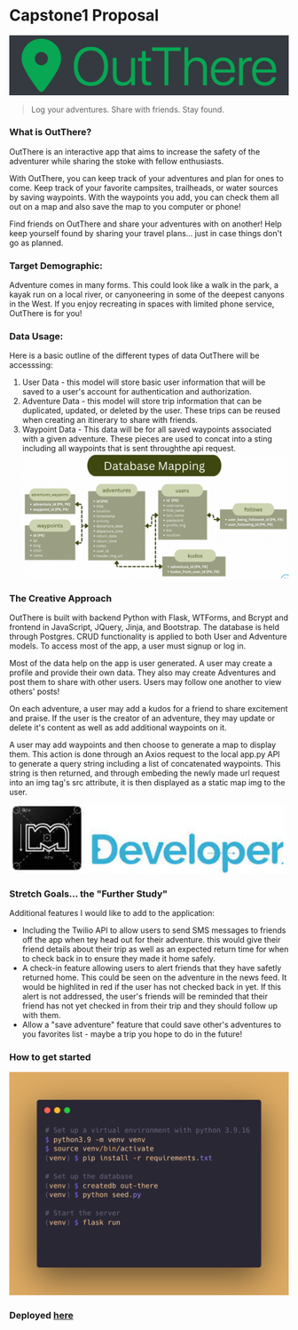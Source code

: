 # Capstone1 Proposal
![OutThere Logo](/MD_images/OutThere_Logo.png)

>Log your adventures. Share with friends. Stay found.

### What is OutThere?
 OutThere is an interactive app that aims to increase the safety of the adventurer while sharing the stoke with fellow enthusiasts. 
 
 With OutThere, you can keep track of your adventures and plan for ones to come. Keep track of your favorite campsites, trailheads, or water sources by saving waypoints. With the waypoints you add, you can check them all out on a map and also save the map to you computer or phone! 
 
 Find friends on OutThere and share your adventures with on another! Help keep yourself found by sharing your travel plans... just in case things don't go as planned.  

### Target Demographic:
Adventure comes in many forms. This could look like a walk in the park, a kayak run on a local river, or canyoneering in some of the deepest canyons in the West. If you enjoy recreating in spaces with limited phone service, OutThere is for you!

### Data Usage:
Here is a basic outline of the different types of data OutThere will be accesssing:
1. User Data - this model will store basic user information that will be saved to a user's account for authentication and authorization.
2. Adventure Data - this model will store trip information that can be duplicated, updated, or deleted by the user. These trips can be reused when creating an itinerary to share with friends.
3. Waypoint Data - This data will be for all saved waypoints associated with a given adventure. These pieces are used to concat into a sting including all waypoints that is sent throughthe api request.
![Database Map](/MD_images/database_mapping.png)

### The Creative Approach
OutThere is built with backend Python with Flask, WTForms, and Bcrypt and frontend in JavaScript, JQuery, Jinja, and Bootstrap. The database is held through Postgres. CRUD functionality is applied to both User and Adventure models. To access most of the app, a user must signup or log in. 

Most of the data help on the app is user generated. A user may create a profile and provide their own data. They also may create Adventures and post them to share with other users. Users may follow one another to view others' posts!

On each adventure, a user may add a kudos for a friend to share excitement and praise. If the user is the creator of an adventure, they may update or delete it's content as well as add additional waypoints on it. 

A user may add waypoints and then choose to generate a map to display them. This action is done through an Axios request to the local app.py API to generate a query string including a list of concatenated waypoints. This string is then returned, and through embeding the newly made url request into an img tag's src attribute, it is then displayed as a static map img to the user. 

![Mapquest Logo](/MD_images/apis.png)

### Stretch Goals... the "Further Study"
Additional features I would like to add to the application:
- Including the Twilio API to allow users to send SMS messages to friends off the app when tey head out for their adventure. this would give their friend details about their trip as well as an expected return time for when to check back in to ensure they made it home safely. 
- A check-in feature allowing users to alert friends that they have safetly returned home. This could be seen on the adventure in the news feed. It would be highlited in red if the user has not checked back in yet. If this alert is not addressed, the user's friends will be reminded that their friend has not yet checked in from their trip and they should follow up with them.
- Allow a "save adventure" feature that could save other's adventures to you favorites list - maybe a trip you hope to do in the future!

### How to get started
![Set Up Instructions](/MD_images/app_setup.png)

### Deployed [here](outthere.herokuapp.com)